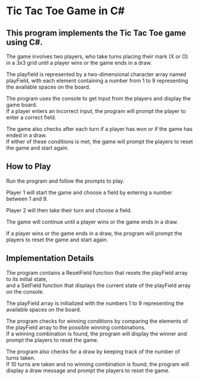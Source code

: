 # Tic Tac Toe Game in C#
## This program implements the Tic Tac Toe game using C#.<br />
The game involves two players, who take turns placing their mark (X or O) in a 3x3 grid until a player wins or the game ends in a draw.<br />

The playfield is represented by a two-dimensional character array named playField, with each element containing a number from 1 to 9 representing the available spaces on the board.<br />

The program uses the console to get input from the players and display the game board.<br />
If a player enters an incorrect input, the program will prompt the player to enter a correct field.<br />

The game also checks after each turn if a player has won or if the game has ended in a draw. <br />
If either of these conditions is met, the game will prompt the players to reset the game and start again.<br />

## How to Play
Run the program and follow the prompts to play.<br />

Player 1 will start the game and choose a field by entering a number between 1 and 9.<br />

Player 2 will then take their turn and choose a field.<br />

The game will continue until a player wins or the game ends in a draw.<br />

If a player wins or the game ends in a draw, the program will prompt the players to reset the game and start again.<br />

## Implementation Details
The program contains a ResetField function that resets the playField array to its initial state, <br />
and a SetField function that displays the current state of the playField array on the console.<br />

The playField array is initialized with the numbers 1 to 9 representing the available spaces on the board.<br />

The program checks for winning conditions by comparing the elements of the playField array to the possible winning combinations.<br />
If a winning combination is found, the program will display the winner and prompt the players to reset the game.<br />

The program also checks for a draw by keeping track of the number of turns taken.<br />
If 10 turns are taken and no winning combination is found, the program will display a draw message and prompt the players to reset the game.<br />

